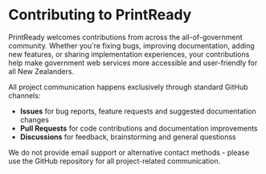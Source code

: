 # Contributing to PrintReady 

PrintReady welcomes contributions from across the all-of-government community. Whether you're fixing bugs, improving documentation, adding new features, or sharing implementation experiences, your contributions help make government web services more accessible and user-friendly for all New Zealanders.

All project communication happens exclusively through standard GitHub channels:

* **Issues** for bug reports, feature requests and suggested documentation changes
* **Pull Requests** for code contributions and documentation improvements
* **Discussions** for feedback, brainstorming and general questionss 

We do not provide email support or alternative contact methods - please use the GitHub repository for all project-related communication.